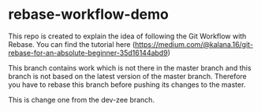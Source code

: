 # rebase-workflow-demo
This repo is created to explain the idea of following the Git Workflow with Rebase. You can find the tutorial here (https://medium.com/@kalana.16/git-rebase-for-an-absolute-beginner-35d16144abd9)

This branch contains work which is not there in the master branch and this branch is not based on the latest version of the master branch. Therefore you have to rebase this branch before pushing its changes to the master.

This is change one from the dev-zee branch.

